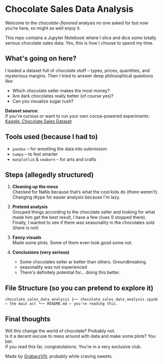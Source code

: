 # Chocolate Sales Data Analysis

Welcome to the *chocolate-flavored* analysis no one asked for but now you’re here, so might as well enjoy it.

This repo contains a Jupyter Notebook where I slice and dice some totally serious chocolate sales data. Yes, this is how I choose to spend my time.

## What's going on here?

I loaded a dataset full of chocolate stuff – types, prices, quantities, and mysterious margins. Then I tried to answer deep philosophical questions like:

- Which chocolate seller makes the most money?
- Are dark chocolates really better (of course yes)?
- Can you visualize sugar rush?

**Dataset source:**  
If you're curious or want to run your own cocoa-powered experiments:  
[Kaggle: Chocolate Sales Dataset](https://www.kaggle.com/datasets/atharvasoundankar/chocolate-sales/data)

## Tools used (because I had to)

- `pandas` – for wrestling the data into submission
- `numpy` – to feel smarter
- `matplotlib` & `seaborn` – for arts and crafts

## Steps (allegedly structured)

1. **Cleaning up the mess**  
   Checked for NaNs because that’s what the cool kids do (there weren't). Changing dtype for easier analysis because I'm lazy.

2. **Pretend analysis**  
   Grouped things according to the chocolate seller and looking for what made him get the best result, I have a few clues (I stopped there). 
   Finally, I wanted to see if there was seasonality in the chocolates sold (there is not)

3. **Fancy visuals**  
   Made some plots. Some of them even look good some not.

4. **Conclusions (very serious)**  
   - Some chocolates seller ar better than others. Groundbreaking.
   - seasonality was not experienced
   - There's definitely potential for… doing this better.

## File Structure (so you can pretend to explore it)
    chocolate_sales_data_analysis ├── chocolate_sales_data_analysis.ipynb ← the main act └── README.md ← you're reading this.


## Final thoughts

Will this change the world of chocolate? Probably not.  
Is it a decent excuse to mess around with data and make some plots? You bet.  
If you read this far, congratulations. You’re in a very exclusive club.

Made by [GrabarzVIII](https://github.com/GrabarzVIII), probably while craving sweets.